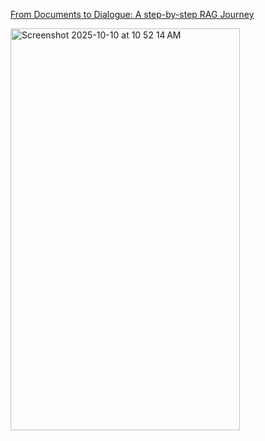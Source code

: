 [From Documents to Dialogue: A step-by-step RAG Journey](https://dev.to/hadywalied/from-documents-to-dialogue-a-step-by-step-rag-journey-4ick)

<img width="367" height="643" alt="Screenshot 2025-10-10 at 10 52 14 AM" src="https://github.com/user-attachments/assets/71b3fb76-c045-435a-a605-310b95d473f7" />
